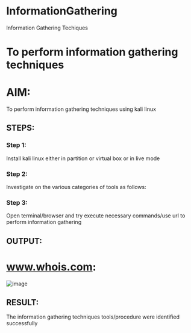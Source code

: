 # InformationGathering
Information Gathering Techiques

# To perform information gathering techniques

# AIM:

To perform information gathering techniques using kali linux 

## STEPS:

### Step 1:

Install kali linux either in partition or virtual box or in live mode

### Step 2:

Investigate on the various categories of tools as follows:

### Step 3:
Open terminal/browser and try execute necessary commands/use url to perform information gathering


## OUTPUT:
# www.whois.com:
![image](https://github.com/SVENGADAKRISHNAN/InformationGathering/assets/147473084/a111dcb9-790f-4fc3-acd2-328abb4007f5)


## RESULT:
The information gathering techniques tools/procedure were  identified successfully
